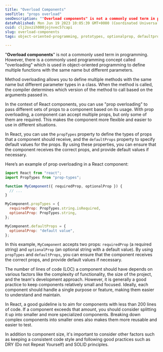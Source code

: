 ```yaml
---
title: "Overload Components"
seoTitle: "props overload"
seoDescription: ""Overload components" is not a commonly used term in programming. However, there is a commonly used programming concept called "overloading""
datePublished: Mon Jun 19 2023 10:05:39 GMT+0000 (Coordinated Universal Time)
cuid: clj2oxzih000jojnvec57capi
slug: overload-components
tags: object-oriented-programming, prototypes, optionalprop, defaultprops

---
```


"**Overload components**" is not a commonly used term in programming. However, there is a commonly used programming concept called "overloading" which is used in object-oriented programming to define multiple functions with the same name but different parameters.

Method overloading allows you to define multiple methods with the same name but different parameter types in a class. When the method is called, the compiler determines which version of the method to call based on the arguments passed in.

In the context of React components, you can use "prop overloading" to pass different sets of props to a component based on its usage. With prop overloading, a component can accept multiple props, but only some of them are required. This makes the component more flexible and easier to use in different situations.

In React, you can use the `propTypes` property to define the types of props that a component should receive, and the `defaultProps` property to specify default values for the props. By using these properties, you can ensure that the component receives the correct props, and provide default values if necessary.

Here’s an example of prop overloading in a React component:

```javascript
import React from "react";
import PropTypes from "prop-types";

function MyComponent({ requiredProp, optionalProp }) {
  // ...
}

MyComponent.propTypes = {
  requiredProp: PropTypes.string.isRequired,
  optionalProp: PropTypes.string,
};

MyComponent.defaultProps = {
  optionalProp: "default value",
};
```

In this example, `MyComponent` accepts two props: `requiredProp` (a required string) and `optionalProp` (an optional string with a default value). By using `propTypes` and `defaultProps`, you can ensure that the component receives the correct props, and provide default values if necessary.

The number of lines of code (LOC) a component should have depends on various factors like the complexity of functionality, the size of the project, and the team's development approach. However, it is generally a good practice to keep components relatively small and focused. Ideally, each component should handle a single purpose or feature, making them easier to understand and maintain.

In React, a good guideline is to aim for components with less than 200 lines of code. If a component exceeds that amount, you should consider splitting it up into smaller and more specialized components. Breaking down complex components into smaller ones also makes them more reusable and easier to test.

In addition to component size, it's important to consider other factors such as keeping a consistent code style and following good practices such as DRY (Do not Repeat Yourself) and SOLID principles.